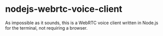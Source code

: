 # nodejs-webrtc-voice-client
As impossible as it sounds, this is a WebRTC voice client written in Node.js for the terminal, not requiring a browser.
